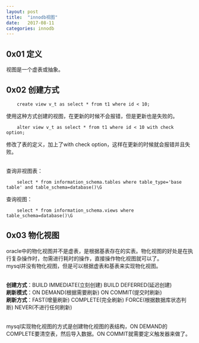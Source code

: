 ```yaml
---
layout: post
title:  "innodb视图"
date:   2017-08-11
categories: innodb
---
```


## 0x01 定义
视图是一个虚表或抽象。<br>

## 0x02 创建方式
		create view v_t as select * from t1 where id < 10;
		
使用这种方式创建的视图，在更新的时候不会报错，但是更新也是失败的。

		alter view v_t as select * from t1 where id < 10 with check option;
		
修改了表的定义，加上了with check option，这样在更新的时候就会报错并且失败。<br><br>

查询非视图表：

		select * from information_schema.tables where table_type='base table' and table_schema=database()\G
		
查询视图：

		select * from information_schema.views where table_schema=database()\G

## 0x03 物化视图
oracle中的物化视图并不是虚表，是根据基表存在的实表。物化视图的好处是在执行复杂操作时，勿需进行耗时的操作，直接操作物化视图就可以了。<br>
mysql并没有物化视图，但是可以根据虚表和基表来实现物化视图。<br><br>

__创建方式__：BUILD IMMEDIATE(立刻创建) BUILD DEFERRED(延迟创建)<br>
__刷新模式__：ON DEMAND(根据需要刷新) ON COMMIT(提交时刷新)<br>
__刷新方式__：FAST(增量刷新) COMPLETE(完全刷新) FORCE(根据数据库状态判断) NEVER(不进行任何刷新)<br><br>

mysql实现物化视图的方式是创建物化视图的表结构，ON DEMAND的COMPLETE要清空表，然后导入数据。ON COMMIT就需要定义触发器来做了。
